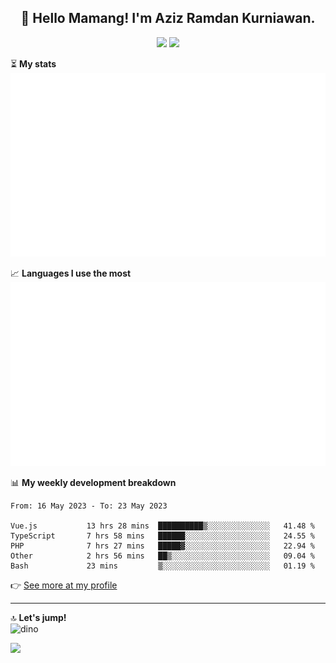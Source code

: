 <h2 align="center">👋 Hello Mamang! I'm Aziz Ramdan Kurniawan.</h2>  
<p align="center">
  <img src="https://komarev.com/ghpvc/?username=azizramdan">
  <img src="https://wakatime.com/badge/user/90056fa0-4c31-4eca-954e-2a3ac05896f9.svg">
</p>
    
⏳ **My stats**  
![](https://raw.githubusercontent.com/azizramdan/github-stats/master/generated/overview.svg#gh-dark-mode-only)

📈 **Languages I use the most**  
![](https://raw.githubusercontent.com/azizramdan/github-stats/master/generated/languages.svg#gh-dark-mode-only)

📊 **My weekly development breakdown**
<!--START_SECTION:waka-->

```text
From: 16 May 2023 - To: 23 May 2023

Vue.js           13 hrs 28 mins  ██████████▒░░░░░░░░░░░░░░   41.48 %
TypeScript       7 hrs 58 mins   ██████░░░░░░░░░░░░░░░░░░░   24.55 %
PHP              7 hrs 27 mins   █████▓░░░░░░░░░░░░░░░░░░░   22.94 %
Other            2 hrs 56 mins   ██▒░░░░░░░░░░░░░░░░░░░░░░   09.04 %
Bash             23 mins         ▒░░░░░░░░░░░░░░░░░░░░░░░░   01.19 %
```

<!--END_SECTION:waka-->
👉 [See more at my profile](https://wakatime.com/@azizramdan)
***
🔝 **Let's jump!**  
![dino](https://raw.githubusercontent.com/azizramdan/azizramdan/master/dino.gif)  

![](https://hit.yhype.me/github/profile?user_id=27954794)
